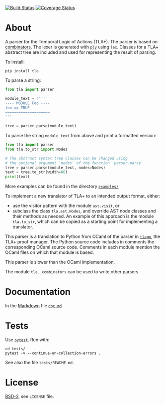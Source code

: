 [![Build Status][build_img]][travis]
[![Coverage Status][coverage]][coveralls]


About
=====

A parser for the Temporal Logic of Actions (TLA+). The parser is based on
[combinators](https://en.wikipedia.org/wiki/Parser_combinator).
The lexer is generated with [`ply`](https://pypi.org/project/ply)
using `lex`. Classes for a TLA+ abstract tree are included and used for
representing the result of parsing.

To install:

```
pip install tla
```

To parse a string:

```python
from tla import parser

module_text = r'''
---- MODULE Foo ----
foo == TRUE
====================
'''

tree = parser.parse(module_text)
```


To parse the string `module_text` from above and print a formatted version:

```python
from tla import parser
from tla.to_str import Nodes

# The abstract syntax tree classes can be changed using
# the optional argument `nodes` of the function `parser.parse`.
tree = parser.parse(module_text, nodes=Nodes)
text = tree.to_str(width=80)
print(text)
```

More examples can be found in the directory [`examples/`](
    https://github.com/tlaplus/tla_python/blob/master/examples/)

To implement a new translator of TLA+ to an intended output format, either:
- use the visitor pattern with the module `ast.visit`, or
- subclass the class `tla.ast.Nodes`, and override AST node classes
  and their methods as needed. An example of this approach is the module
  `tla.to_str`, which can be copied as a starting point for implementing
  a translator.


This parser is a translation to Python from OCaml of the parser in
[`tlapm`](https://github.com/tlaplus/tlapm/), the TLA+ proof manager.
The Python source code includes in comments the corresponding OCaml source code.
Comments in each module mention the OCaml files on which that module is based.

This parser is slower than the OCaml implementation.

The module `tla._combinators` can be used to write other parsers.


Documentation
=============

In the [Markdown](https://en.wikipedia.org/wiki/Markdown) file
[`doc.md`](https://github.com/tlaplus/tla_python/blob/master/doc.md)


Tests
=====

Use [`pytest`](https://pypi.org/project/pytest). Run with:

```shell
cd tests/
pytest -v --continue-on-collection-errors .
```

See also the file `tests/README.md`.


License
=======
[BSD-3](http://opensource.org/licenses/BSD-3-Clause), see `LICENSE` file.


[build_img]: https://travis-ci.org/tlaplus/tla_python.svg?branch=master
[travis]: https://travis-ci.org/tlaplus/tla_python
[coverage]: https://coveralls.io/repos/tlaplus/tla_python/badge.svg?branch=master
[coveralls]: https://coveralls.io/r/tlaplus/tla_python?branch=master
